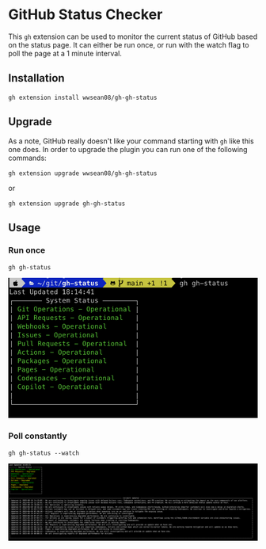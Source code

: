 # GitHub Status Checker

This `gh` extension can be used to monitor the current status of GitHub based on the status page.  It can either be run once, or run with the watch flag to poll the page at a 1 minute interval.

## Installation
```shell
gh extension install wwsean08/gh-gh-status
```

## Upgrade
As a note, GitHub really doesn't like your command starting with `gh` like this one does.  In order to upgrade the plugin you can run one of the following commands:

```shell
gh extension upgrade wwsean08/gh-gh-status
```

or

```shell
gh extension upgrade gh-gh-status
```

## Usage
### Run once
```shell
gh gh-status
```
![](docs/img/run-once.png)
### Poll constantly
```shell
gh gh-status --watch
```
![](docs/img/watch.png)
